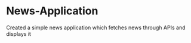 # News-Application

Created a simple news application which fetches news through APIs and displays it
